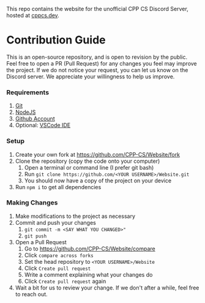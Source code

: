 This repo contains the website for the unofficial CPP CS Discord Server, hosted at [cppcs.dev](https://cppcs.dev/).

# Contribution Guide

This is an open-source repository, and is open to revision by the public. Feel free to open a PR (Pull Request) for any changes you feel may improve the project. If we do not notice your request, you can let us know on the Discord server. We appreciate your willingness to help us improve.

### Requirements

1. [Git](https://git-scm.com/book/en/v2/Getting-Started-Installing-Git)
2. [NodeJS](https://nodejs.org/en/download)
3. [Github Account](https://github.com/join)
4. Optional: [VSCode IDE](https://code.visualstudio.com/download)

### Setup

1. Create your own fork at https://github.com/CPP-CS/Website/fork
2. Clone the repository (copy the code onto your computer)
    1. Open a terminal or command line (I prefer git bash)
    2. Run `git clone https://github.com/<YOUR USERNAME>/Website.git`
    3. You should now have a copy of the project on your device
3. Run `npm i` to get all dependencies

### Making Changes
1. Make modifications to the project as necessary
2. Commit and push your changes
    1. `git commit -m <SAY WHAT YOU CHANGED>"`
    2. `git push`
3. Open a Pull Request
    1. Go to https://github.com/CPP-CS/Website/compare
    2. Click `compare across forks`
    3. Set the head repository to `<YOUR USERNAME>/Website`
    4. Click `Create pull request`
    5. Write a comment explaining what your changes do
    6. Click `Create pull request` again
4. Wait a bit for us to review your change. If we don't after a while, feel free to reach out.